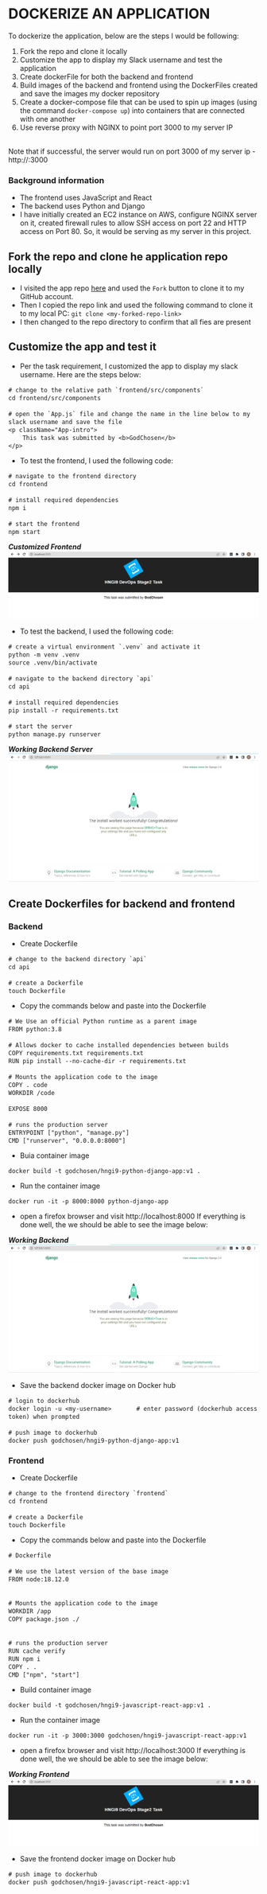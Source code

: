 # DOCKERIZE AN APPLICATION
To dockerize the application, below are the  steps I would be following:
1. Fork the repo and clone it locally
2. Customize the app to display my Slack username and test the application
3. Create dockerFile for both the backend and frontend
4. Build images of the backend and frontend using the DockerFiles created and save the images my docker repository
5. Create a docker-compose file that can be used to spin up images (using the command `docker-compose up`) into containers that are connected with one another
6. Use reverse proxy with NGINX to point port 3000 to my server IP
<br />
Note that if successful, the server would run on port 3000 of my server ip - http://<my-server-ip>:3000

### Background information
- The frontend uses JavaScript and React
- The backend uses Python and Django
- I have initially created an EC2 instance on AWS, configure NGINX server on it, created firewall rules to allow SSH access on port 22 and HTTP access on Port 80. So, it would be serving as my server in this project.

##  Fork the repo and clone he application repo locally
- I visited the app repo [here](https://github.com/ibitolamayowa/devops-django-react-task.git) and used the `Fork` button to clone it to my GitHub account.
- Then I copied the repo link and used the following command to clone it to my local PC: `git clone <my-forked-repo-link> `
- I then changed to the repo directory to confirm that all fies are present

## Customize the app and test it
- Per the task requirement, I customized the app to display my slack username. Here are the steps below:
```
# change to the relative path `frontend/src/components`
cd frontend/src/components

# open the `App.js` file and change the name in the line below to my slack username and save the file
<p className="App-intro">
    This task was submitted by <b>GodChosen</b>
</p>
```

- To test the frontend, I used the following code:
```
# navigate to the frontend directory
cd frontend

# install required dependencies
npm i

# start the frontend
npm start
```

***Customized Frontend***
![Customized Frontend](screenshots/customized-frontend.PNG)

- To test the backend, I used the following code:
```
# create a virtual environment `.venv` and activate it
python -m venv .venv
source .venv/bin/activate

# navigate to the backend directory `api`
cd api

# install required dependencies
pip install -r requirements.txt

# start the server
python manage.py runserver
```

***Working Backend Server***
![Working Backend Server](screenshots/working-backend-server.PNG)


## Create Dockerfiles for backend and frontend
### Backend
- Create Dockerfile
```
# change to the backend directory `api`
cd api

# create a Dockerfile 
touch Dockerfile
```

- Copy the commands below and paste into the Dockerfile
```
# We Use an official Python runtime as a parent image
FROM python:3.8

# Allows docker to cache installed dependencies between builds
COPY requirements.txt requirements.txt
RUN pip install --no-cache-dir -r requirements.txt

# Mounts the application code to the image
COPY . code
WORKDIR /code

EXPOSE 8000

# runs the production server
ENTRYPOINT ["python", "manage.py"]
CMD ["runserver", "0.0.0.0:8000"]
```

- Buia container image
```
docker build -t godchosen/hngi9-python-django-app:v1 .
```

- Run the container image
```
docker run -it -p 8000:8000 python-django-app
```

- open a firefox browser and visit http://localhost:8000
If everything is done well, the we should be able to see the image below:

***Working Backend***
![Working Backend Server](screenshots/working-backend-server.PNG)

- Save the backend docker image on Docker hub
```
# login to dockerhub
docker login -u <my-username>       # enter password (dockerhub access token) when prompted

# push image to dockerhub
docker push godchosen/hngi9-python-django-app:v1

```

### Frontend
- Create Dockerfile
```
# change to the frontend directory `frontend`
cd frontend

# create a Dockerfile 
touch Dockerfile
```

- Copy the commands below and paste into the Dockerfile
```
# Dockerfile

# We use the latest version of the base image
FROM node:18.12.0


# Mounts the application code to the image
WORKDIR /app
COPY package.json ./


# runs the production server
RUN cache verify
RUN npm i
COPY . .
CMD ["npm", "start"]
```

- Build container image
```
docker build -t godchosen/hngi9-javascript-react-app:v1 .
```

- Run the container image
```
docker run -it -p 3000:3000 godchosen/hngi9-javascript-react-app:v1
```

- open a firefox browser and visit http://localhost:3000
If everything is done well, the we should be able to see the image below:

***Working Frontend***
![Customized Frontend](screenshots/customized-frontend.PNG)

- Save the frontend docker image on Docker hub
```
# push image to dockerhub
docker push godchosen/hngi9-javascript-react-app:v1 
```

